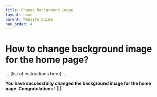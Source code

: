 ```yaml
---
title: Change background image
layout: home
parent: Website Guide
nav_order: 4
---
```




# How to change background image for the home page? 

... [list of instructions here] ... 

**You have successfully changed the background image for the home page. Congratulations!** 🎉🎉




